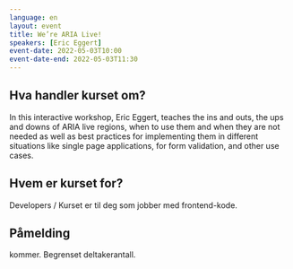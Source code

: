 ```yaml
---
language: en
layout: event
title: We’re ARIA Live!
speakers: [Eric Eggert]
event-date: 2022-05-03T10:00
event-date-end: 2022-05-03T11:30
---
```


## Hva handler kurset om?
In this interactive workshop, Eric Eggert, teaches the ins and outs, the ups and downs of ARIA live regions, when to use them and when they are not needed as well as best practices for implementing them in different situations like single page applications, for form validation, and other use cases.

## Hvem er kurset for?
Developers / Kurset er til deg som jobber med frontend-kode.

## Påmelding
kommer. Begrenset deltakerantall.
